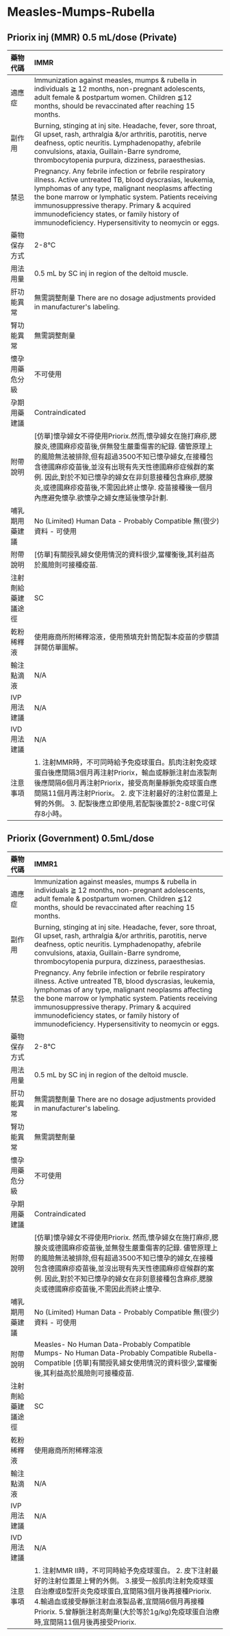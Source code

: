 # Measles-Mumps-Rubella

## Priorix inj \(MMR\) 0.5 mL/dose \(Private\)

| 藥物代碼 | IMMR |
| :--- | :--- |
| 適應症 | Immunization against measles, mumps & rubella in individuals ≧ 12 months, non-pregnant adolescents, adult female & postpartum women. Children ≦12 months, should be revaccinated after reaching 15 months. |
| 副作用 | Burning, stinging at inj site. Headache, fever, sore throat, GI upset, rash, arthralgia &/or arthritis, parotitis, nerve deafness, optic neuritis. Lymphadenopathy, afebrile convulsions, ataxia, Guillain-Barre syndrome, thrombocytopenia purpura, dizziness, paraesthesias. |
| 禁忌 | Pregnancy. Any febrile infection or febrile respiratory illness. Active untreated TB, blood dyscrasias, leukemia, lymphomas of any type, malignant neoplasms affecting the bone marrow or lymphatic system. Patients receiving immunosuppressive therapy. Primary & acquired immunodeficiency states, or family history of immunodeficiency. Hypersensitivity to neomycin or eggs. |
| 藥物保存方式 | 2-8℃ |
| 用法用量 | 0.5 mL by SC inj in region of the deltoid muscle. |
| 肝功能異常 | 無需調整劑量  There are no dosage adjustments provided in manufacturer's labeling. |
| 腎功能異常 | 無需調整劑量 |
| 懷孕用藥危分級 | 不可使用 |
| 孕期用藥建議 | Contraindicated |
| 附帶說明 | \[仿單\]懷孕婦女不得使用Priorix.然而,懷孕婦女在施打麻疹,腮腺炎,德國麻疹疫苗後,併無發生嚴重傷害的紀錄. 儘管原理上的風險無法被排除,但有超過3500不知已懷孕婦女,在接種包含德國麻疹疫苗後,並沒有出現有先天性德國麻疹症候群的案例. 因此,對於不知已懷孕的婦女在非刻意接種包含麻疹,腮腺炎,或德國麻疹疫苗後,不需因此終止懷孕. 疫苗接種後一個月內應避免懷孕.欲懷孕之婦女應延後懷孕計劃. |
| 哺乳期用藥建議 | No \(Limited\) Human Data - Probably Compatible 無\(很少\)資料 - 可使用 |
| 附帶說明 | \[仿單\]有關授乳婦女使用情況的資料很少,當權衡後,其利益高於風險則可接種疫苗. |
| 注射劑給藥建議途徑 | SC |
| 乾粉稀釋液 | 使用廠商所附稀釋溶液，使用預填充針筒配製本疫苗的步驟請詳閱仿單圖解。 |
| 輸注點滴液 | N/A |
| IVP 用法建議 | N/A |
| IVD 用法建議 | N/A |
| 注意事項 | 1. 注射MMR時，不可同時給予免疫球蛋白。肌肉注射免疫球蛋白後應間隔3個月再注射Priorix，輸血或靜脈注射血液製劑後應間隔6個月再注射Priorix，接受高劑量靜脈免疫球蛋白應間隔11個月再注射Priorix。 2. 皮下注射最好的注射位置是上臂的外側。 3. 配製後應立即使用,若配製後置於2-8度C可保存8小時。 |

## Priorix \(Government\) 0.5mL/dose

| 藥物代碼 | IMMR1 |
| :--- | :--- |
| 適應症 | Immunization against measles, mumps & rubella in individuals ≧ 12 months, non-pregnant adolescents, adult female & postpartum women. Children ≦12 months, should be revaccinated after reaching 15 months. |
| 副作用 | Burning, stinging at inj site. Headache, fever, sore throat, GI upset, rash, arthralgia &/or arthritis, parotitis, nerve deafness, optic neuritis. Lymphadenopathy, afebrile convulsions, ataxia, Guillain-Barre syndrome, thrombocytopenia purpura, dizziness, paraesthesias. |
| 禁忌 | Pregnancy. Any febrile infection or febrile respiratory illness. Active untreated TB, blood dyscrasias, leukemia, lymphomas of any type, malignant neoplasms affecting the bone marrow or lymphatic system. Patients receiving immunosuppressive therapy. Primary & acquired immunodeficiency states, or family history of immunodeficiency. Hypersensitivity to neomycin or eggs. |
| 藥物保存方式 | 2-8℃ |
| 用法用量 | 0.5 mL by SC inj in region of the deltoid muscle. |
| 肝功能異常 | 無需調整劑量  There are no dosage adjustments provided in manufacturer's labeling. |
| 腎功能異常 | 無需調整劑量 |
| 懷孕用藥危分級 | 不可使用 |
| 孕期用藥建議 | Contraindicated |
| 附帶說明 | \[仿單\]懷孕婦女不得使用Priorix. 然而,懷孕婦女在施打麻疹,腮腺炎或德國麻疹疫苗後,並無發生嚴重傷害的記錄. 儘管原理上的風險無法被排除,但有超過3500不知已懷孕的婦女,在接種包含德國麻疹疫苗後,並沒出現有先天性德國麻疹症候群的案例. 因此,對於不知已懷孕的婦女在非刻意接種包含麻疹,腮腺炎或德國麻疹疫苗後,不需因此而終止懷孕. |
| 哺乳期用藥建議 | No \(Limited\) Human Data - Probably Compatible 無\(很少\)資料 - 可使用 |
| 附帶說明 | Measles- No Human Data-Probably Compatible Mumps- No Human Data-Probably Compatible Rubella- Compatible \[仿單\]有關授乳婦女使用情況的資料很少,當權衡後,其利益高於風險則可接種疫苗. |
| 注射劑給藥建議途徑 | SC |
| 乾粉稀釋液 | 使用廠商所附稀釋溶液 |
| 輸注點滴液 | N/A |
| IVP 用法建議 | N/A |
| IVD 用法建議 | N/A |
| 注意事項 | 1. 注射MMR II時，不可同時給予免疫球蛋白。 2. 皮下注射最好的注射位置是上臂的外側。 3.接受一般肌肉注射免疫球蛋白治療或B型肝炎免疫球蛋白,宜間隔3個月後再接種Priorix. 4.輸過血或接受靜脈注射血液製品者,宜間隔6個月再接種Priorix. 5.曾靜脈注射高劑量\(大於等於1g/kg\)免疫球蛋白治療時,宜間隔11個月後再接受Priorix. |

